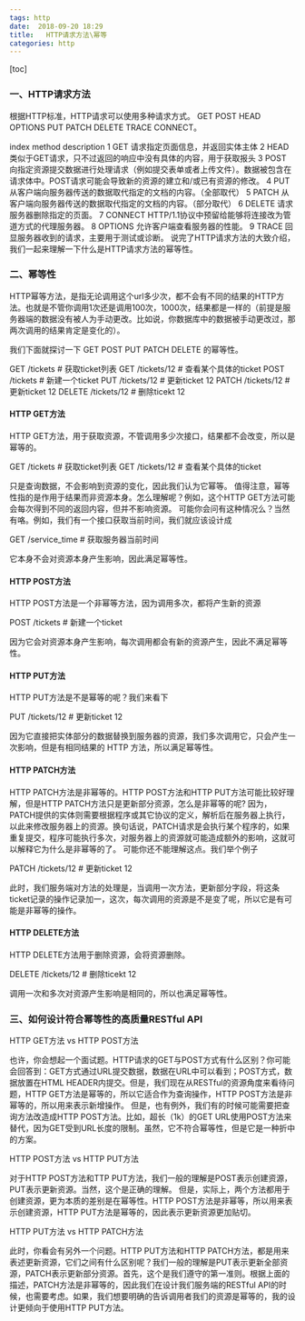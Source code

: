 ```yaml
---
tags: http
date:  2018-09-20 18:29
title:   HTTP请求方法\幂等
categories: http
---
```




[toc]
###  一、HTTP请求方法
根据HTTP标准，HTTP请求可以使用多种请求方式。
GET POST HEAD OPTIONS PUT PATCH DELETE TRACE CONNECT。

index	method	description
1	GET	请求指定页面信息，并返回实体主体
2	HEAD	类似于GET请求，只不过返回的响应中没有具体的内容，用于获取报头
3	POST	向指定资源提交数据进行处理请求（例如提交表单或者上传文件）。数据被包含在请求体中。POST请求可能会导致新的资源的建立和/或已有资源的修改。
4	PUT	从客户端向服务器传送的数据取代指定的文档的内容。（全部取代）
5	PATCH	从客户端向服务器传送的数据取代指定的文档的内容。（部分取代）
6	DELETE	请求服务器删除指定的页面。
7	CONNECT	HTTP/1.1协议中预留给能够将连接改为管道方式的代理服务器。
8	OPTIONS	允许客户端查看服务器的性能。
9	TRACE	回显服务器收到的请求，主要用于测试或诊断。
说完了HTTP请求方法的大致介绍，我们一起来理解一下什么是HTTP请求方法的幂等性。



<!-- more -->
###  二、幂等性
HTTP幂等方法，是指无论调用这个url多少次，都不会有不同的结果的HTTP方法。也就是不管你调用1次还是调用100次，1000次，结果都是一样的（前提是服务器端的数据没有被人为手动更改。比如说，你数据库中的数据被手动更改过，那两次调用的结果肯定是变化的）。

我们下面就探讨一下 GET POST PUT PATCH DELETE 的幂等性。

GET /tickets # 获取ticket列表
GET /tickets/12 # 查看某个具体的ticket
POST /tickets # 新建一个ticket
PUT /tickets/12 # 更新ticket 12
PATCH /tickets/12 # 更新ticket 12
DELETE /tickets/12 # 删除ticekt 12

#### HTTP GET方法

HTTP GET方法，用于获取资源，不管调用多少次接口，结果都不会改变，所以是幂等的。

GET /tickets # 获取ticket列表
GET /tickets/12 # 查看某个具体的ticket

只是查询数据，不会影响到资源的变化，因此我们认为它幂等。
值得注意，幂等性指的是作用于结果而非资源本身。怎么理解呢？例如，这个HTTP GET方法可能会每次得到不同的返回内容，但并不影响资源。
可能你会问有这种情况么？当然有咯。例如，我们有一个接口获取当前时间，我们就应该设计成

GET /service_time # 获取服务器当前时间

它本身不会对资源本身产生影响，因此满足幂等性。

#### HTTP POST方法

HTTP POST方法是一个非幂等方法，因为调用多次，都将产生新的资源

POST /tickets # 新建一个ticket

因为它会对资源本身产生影响，每次调用都会有新的资源产生，因此不满足幂等性。

#### HTTP PUT方法

HTTP PUT方法是不是幂等的呢？我们来看下

PUT /tickets/12 # 更新ticket 12

因为它直接把实体部分的数据替换到服务器的资源，我们多次调用它，只会产生一次影响，但是有相同结果的 HTTP 方法，所以满足幂等性。

#### HTTP PATCH方法

HTTP PATCH方法是非幂等的。HTTP POST方法和HTTP PUT方法可能比较好理解，但是HTTP PATCH方法只是更新部分资源，怎么是非幂等的呢?
因为，PATCH提供的实体则需要根据程序或其它协议的定义，解析后在服务器上执行，以此来修改服务器上的资源。换句话说，PATCH请求是会执行某个程序的，如果重复提交，程序可能执行多次，对服务器上的资源就可能造成额外的影响，这就可以解释它为什么是非幂等的了。
可能你还不能理解这点。我们举个例子

PATCH /tickets/12 # 更新ticket 12

此时，我们服务端对方法的处理是，当调用一次方法，更新部分字段，将这条ticket记录的操作记录加一，这次，每次调用的资源是不是变了呢，所以它是有可能是非幂等的操作。

#### HTTP DELETE方法

HTTP DELETE方法用于删除资源，会将资源删除。

DELETE /tickets/12 # 删除ticekt 12

调用一次和多次对资源产生影响是相同的，所以也满足幂等性。

### 三、如何设计符合幂等性的高质量RESTful API
HTTP GET方法 vs HTTP POST方法

也许，你会想起一个面试题。HTTP请求的GET与POST方式有什么区别？你可能会回答到：GET方式通过URL提交数据，数据在URL中可以看到；POST方式，数据放置在HTML HEADER内提交。但是，我们现在从RESTful的资源角度来看待问题，HTTP GET方法是幂等的，所以它适合作为查询操作，HTTP POST方法是非幂等的，所以用来表示新增操作。
但是，也有例外，我们有的时候可能需要把查询方法改造成HTTP POST方法。比如，超长（1k）的GET URL使用POST方法来替代，因为GET受到URL长度的限制。虽然，它不符合幂等性，但是它是一种折中的方案。

HTTP POST方法 vs HTTP PUT方法

对于HTTP POST方法和TTP PUT方法，我们一般的理解是POST表示创建资源，PUT表示更新资源。当然，这个是正确的理解。
但是，实际上，两个方法都用于创建资源，更为本质的差别是在幂等性。HTTP POST方法是非幂等，所以用来表示创建资源，HTTP PUT方法是幂等的，因此表示更新资源更加贴切。

HTTP PUT方法 vs HTTP PATCH方法

此时，你看会有另外一个问题。HTTP PUT方法和HTTP PATCH方法，都是用来表述更新资源，它们之间有什么区别呢？我们一般的理解是PUT表示更新全部资源，PATCH表示更新部分资源。首先，这个是我们遵守的第一准则。根据上面的描述，PATCH方法是非幂等的，因此我们在设计我们服务端的RESTful API的时候，也需要考虑。如果，我们想要明确的告诉调用者我们的资源是幂等的，我的设计更倾向于使用HTTP PUT方法。
